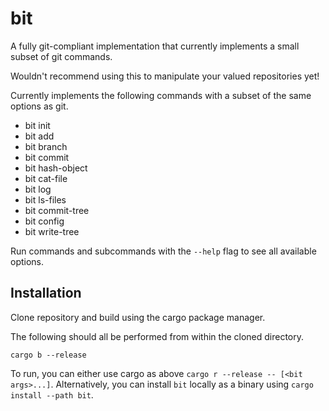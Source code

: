 # bit

A fully git-compliant implementation that currently implements a small subset of git
commands.

Wouldn't recommend using this to manipulate your valued repositories yet!

Currently implements the following commands with a subset of the
same options as git.

- bit init
- bit add
- bit branch
- bit commit
- bit hash-object
- bit cat-file
- bit log
- bit ls-files
- bit commit-tree
- bit config
- bit write-tree

Run commands and subcommands with the `--help` flag to see all available
options.

## Installation

Clone repository and build using the cargo package manager.

The following should all be performed from within the cloned directory. 

`cargo b --release`

To run, you can either use cargo as above `cargo r --release -- [<bit args>...]`.
Alternatively, you can install `bit` locally as a binary using `cargo install --path bit`.
